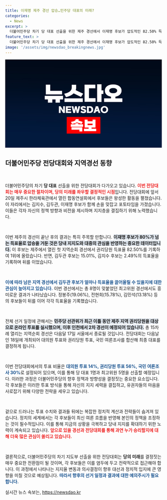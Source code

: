 ```yaml
---
title: 이재명 제주 경선 압승…민주당 대표의 미래?
categories:
  - News
excerpt: >
  더불어민주당 차기 당 대표 선출을 위한 제주 경선에서 이재명 후보가 압도적인 82.50% 득표율로 1위를 기록하며 향후 경선에 기대를 모으고 있습니다. 김두관 후보의 반전 가능성도 주목받고 있습니다.
feature_text: >
  더불어민주당 차기 당 대표 선출을 위한 제주 경선에서 이재명 후보가 압도적인 82.50% 득표율로 1위를 기록하며 향후 경선에 기대를 모으고 있습니다. 김두관 후보의 반전 가능성도 주목받고 있습니다.
image: '/assets/img/newsdao_breakingnews.jpg'
---
```


<p><img src="/assets/img/newsdao_breakingnews.jpg" alt="koreaapp 속보" /></p>

<h2 data-ke-size="size26">더불어민주당 전당대회와 지역경선 동향</h2>

<p data-ke-size="size16">&nbsp;</p>

<p>더불어민주당의 차기 <b>당 대표</b> 선출을 위한 전당대회가 다가오고 있습니다. <b><span style="color: #ee2323;">이번 전당대회는 매우 중요한 절차이며, 당의 미래를 좌우할 결정적인 시점</span></b>입니다. 전당대회에 앞서 20일 제주시 한라체육관에서 열린 합동연설회에서 후보들은 왕성한 활동을 펼쳤습니다. 이 자리에서는 김지수, 김두관, 이재명 후보가 함께 손을 맞잡고 포토타임을 가졌습니다. 이들은 각자 자신의 정책 방향과 비전을 제시하며 지지층을 결집하기 위해 노력했습니다.</p>

<p data-ke-size="size16">&nbsp;</p>

<p>이번 제주의 경선이 끝난 후의 결과는 특히 주목할 만합니다. <b><span style="background-color: #21538527;">이재명 후보가 80%가 넘는 득표율로 압승을 거둔 것은 당내 지지도와 대중의 관심을 반영하는 중요한 데이터입니다.</span></b> 이 후보는 제주에서 열린 첫 지역순회 경선에서 권리당원 득표율 82.50%를 기록하여 1위에 올랐습니다. 반면, 김두관 후보는 15.01%, 김지수 후보는 2.49%의 득표율을 기록하며 뒤를 이었습니다.</p>

<p data-ke-size="size16">&nbsp;</p>

<p><b><span style="color: #1a5490;">이에 따라 남은 지역 경선에서 김두관 후보가 얼마나 득표율을 끌어올릴 수 있을지에 대한 관심이 높아지고 있습니다.</span></b> 이번 경선에서는 총 8명이 맞붙었던 최고위원 경선에서도 흥미로운 결과가 나타났습니다. 정봉주(19.06%), 전현희(15.78%), 김민석(13.18%) 등의 후보들이 뒤를 이어 각각 득표율을 기록했습니다. </p>

<p data-ke-size="size16">&nbsp;</p>

<p>전체 선거 일정에 관해서는 <b><span style="background-color: #21538527;">민주당 선관위가 최근 이틀 동안 제주 지역 권리당원을 대상으로 온라인 투표를 실시했으며, 이후 인천에서 2차 경선이 예정되어 있습니다.</span></b> 총 15차례 열리는 지역순회 경선은 다음달 17일 서울에서 종료될 것입니다. 전당대회는 다음날인 18일에 개최되어 대의원 투표와 권리당원 투표, 국민 여론조사를 합산해 최종 대표를 결정하게 됩니다.</p>

<p data-ke-size="size16">&nbsp;</p>

<p>이번 전당대회에서의 투표 비율은 <b><span style="color: #1a5490;">대의원 투표 14%, 권리당원 투표 56%, 국민 여론조사 30%</span></b>로 설정되어 있으며, 이를 통해 당 대표 1명과 최고위원 5명을 선출할 예정입니다. 이러한 과정은 더불어민주당의 향후 정책과 방향성을 결정짓는 중요한 요소입니다. 각 후보들은 이러한 투표 방식을 통해 자신의 지지 세력을 결집하고, 유권자들의 마음을 사로잡기 위해 다양한 전략을 세우고 있습니다.</p>

<p data-ke-size="size16">&nbsp;</p>

<p>겉으로 드러나는 투표 수치와 결과들 뒤에는 복잡한 정치적 계산과 전략들이 숨겨져 있습니다. 정치의 세계에서는 각 후보들이 최신 여론 흐름을 반영해 본인의 정책을 조정하는 것이 필수적입니다. 이를 통해 지금의 상황을 극복하고 당내 지지를 확대하기 위한 노력이 계속되고 있습니다. <b><span style="color: #ee2323;">앞으로 있을 경선과 전당대회를 통해 과연 누가 승리할지에 대해 더욱 많은 관심이 쏠리고 있습니다.</span></b> </p>

<p data-ke-size="size16">&nbsp;</p>

<p>결론적으로, 더불어민주당의 차기 지도부 선출을 위한 전당대회는 <b>당의 미래</b>를 결정짓는 매우 중요한 전환점이 될 것이며, 각 후보들은 이를 염두에 두고 전략적으로 접근해야 합니다. 이 과정에서 나타나는 지지율 변동과 의사결정이 향후 대선과 정치적 입지에 큰 영향을 미칠 것으로 예상됩니다. <b><span style="color: #1a5490;">따라서 향후의 선거 일정과 결과에 대한 예의주시가 필요합니다.</span></b></p>
실시간 뉴스 속보는, <a href="https://newsdao.kr" rel="dofollow">https://newsdao.kr</a>


